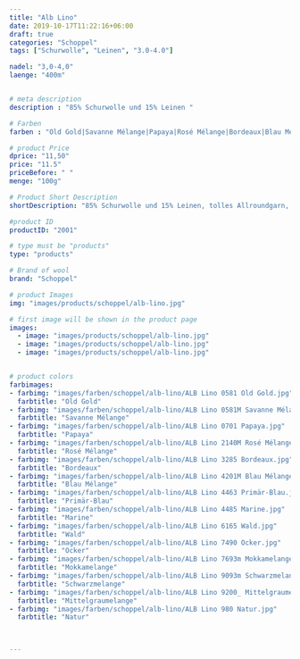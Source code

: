 ```yaml
---
title: "Alb Lino"
date: 2019-10-17T11:22:16+06:00
draft: true
categories: "Schoppel"
tags: ["Schurwolle", "Leinen", "3.0-4.0"]

nadel: "3,0-4,0" 
laenge: "400m"	


# meta description
description : "85% Schurwolle und 15% Leinen "

# Farben
farben : "Old Gold|Savanne Mélange|Papaya|Rosé Mélange|Bordeaux|Blau Mélange|Primär-Blau|Marine|Wald|Ocker|Mokkamelange|Schwarzmelange|Mittelgraumelange|Natur"

# product Price
dprice: "11,50"
price: "11.5"
priceBefore: " "
menge: "100g"

# Product Short Description
shortDescription: "85% Schurwolle und 15% Leinen, tolles Allroundgarn, Wolle von der schwäbischen Alb"

#product ID
productID: "2001"

# type must be "products"
type: "products"

# Brand of wool
brand: "Schoppel"

# product Images
img: "images/products/schoppel/alb-lino.jpg"

# first image will be shown in the product page
images:
  - image: "images/products/schoppel/alb-lino.jpg"
  - image: "images/products/schoppel/alb-lino.jpg"
  - image: "images/products/schoppel/alb-lino.jpg"


# product colors
farbimages:
- farbimg: "images/farben/schoppel/alb-lino/ALB Lino 0581 Old Gold.jpg"	
  farbtitle: "Old Gold"
- farbimg: "images/farben/schoppel/alb-lino/ALB Lino 0581M Savanne Mélange.jpg"	
  farbtitle: "Savanne Mélange"
- farbimg: "images/farben/schoppel/alb-lino/ALB Lino 0701 Papaya.jpg"	
  farbtitle: "Papaya"
- farbimg: "images/farben/schoppel/alb-lino/ALB Lino 2140M Rosé Mélange.jpg"	
  farbtitle: "Rosé Mélange"
- farbimg: "images/farben/schoppel/alb-lino/ALB Lino 3285 Bordeaux.jpg"	
  farbtitle: "Bordeaux"
- farbimg: "images/farben/schoppel/alb-lino/ALB Lino 4201M Blau Mélange.jpg"	
  farbtitle: "Blau Mélange"
- farbimg: "images/farben/schoppel/alb-lino/ALB Lino 4463 Primär-Blau.jpg"	
  farbtitle: "Primär-Blau"
- farbimg: "images/farben/schoppel/alb-lino/ALB Lino 4485 Marine.jpg"	
  farbtitle: "Marine"
- farbimg: "images/farben/schoppel/alb-lino/ALB Lino 6165 Wald.jpg"	
  farbtitle: "Wald"
- farbimg: "images/farben/schoppel/alb-lino/ALB Lino 7490 Ocker.jpg"	
  farbtitle: "Ocker"
- farbimg: "images/farben/schoppel/alb-lino/ALB Lino 7693m Mokkamelange.jpg"	
  farbtitle: "Mokkamelange"
- farbimg: "images/farben/schoppel/alb-lino/ALB Lino 9093m Schwarzmelange.jpg"	
  farbtitle: "Schwarzmelange"
- farbimg: "images/farben/schoppel/alb-lino/ALB Lino 9200_ Mittelgraumelange.jpg"	
  farbtitle: "Mittelgraumelange"
- farbimg: "images/farben/schoppel/alb-lino/ALB Lino 980 Natur.jpg"	
  farbtitle: "Natur"


  
---
```



 

